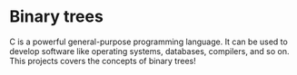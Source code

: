 # Binary trees 

C is a powerful general-purpose programming language. It can be used to develop software like operating systems, databases, compilers, and so on. This projects covers the concepts of binary trees!